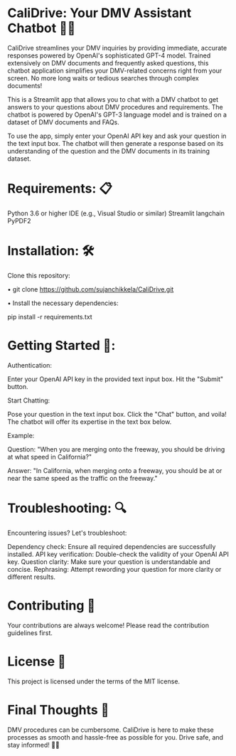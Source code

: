 # CaliDrive: Your DMV Assistant Chatbot 🚗💬

CaliDrive streamlines your DMV inquiries by providing immediate, accurate responses powered by OpenAI's sophisticated GPT-4 model. Trained extensively on DMV documents and frequently asked questions, this chatbot application simplifies your DMV-related concerns right from your screen. No more long waits or tedious searches through complex documents!

This is a Streamlit app that allows you to chat with a DMV chatbot to get answers to your questions about DMV procedures and requirements. The chatbot is powered by OpenAI's GPT-3 language model and is trained on a dataset of DMV documents and FAQs.

To use the app, simply enter your OpenAI API key and ask your question in the text input box. The chatbot will then generate a response based on its understanding of the question and the DMV documents in its training dataset.

# Requirements: 📋

Python 3.6 or higher
IDE (e.g., Visual Studio or similar)
Streamlit
langchain
PyPDF2

# Installation: 🛠️

  Clone this repository:

• git clone https://github.com/sujanchikkela/CaliDrive.git
  
•  Install the necessary dependencies:

  pip install -r requirements.txt

# Getting Started 🚀:

Authentication:

Enter your OpenAI API key in the provided text input box.
Hit the "Submit" button.

Start Chatting:

Pose your question in the text input box.
Click the "Chat" button, and voila! The chatbot will offer its expertise in the text box below.

Example:

Question: "When you are merging onto the freeway, you should be driving at what speed in California?"

Answer: "In California, when merging onto a freeway, you should be at or near the same speed as the traffic on the freeway."


# Troubleshooting: 🔍

Encountering issues? Let's troubleshoot:

Dependency check: Ensure all required dependencies are successfully installed.
API key verification: Double-check the validity of your OpenAI API key.
Question clarity: Make sure your question is understandable and concise.
Rephrasing: Attempt rewording your question for more clarity or different results.

# Contributing 🤝

Your contributions are always welcome! Please read the contribution guidelines first.

# License 📄

This project is licensed under the terms of the MIT license.

# Final Thoughts 💭

DMV procedures can be cumbersome. CaliDrive is here to make these processes as smooth and hassle-free as possible for you. Drive safe, and stay informed! 🚗✨